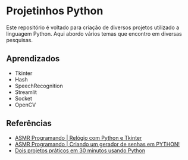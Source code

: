 # Projetinhos Python
Este repositório é voltado para criação de diversos projetos utilizado a linguagem Python. Aqui abordo vários temas que encontro em diversas pesquisas.

## Aprendizados
- Tkinter
- Hash
- SpeechRecognition
- Streamlit
- Socket
- OpenCV


## Referências
- [ASMR Programando | Relógio com Python e Tkinter](https://www.youtube.com/watch?v=_JV-SzO8SDM&list=LL&index=36&t=479s&pp=gAQBiAQB)
- [ASMR Programando | Criando um gerador de senhas em PYTHON!](https://www.youtube.com/watch?v=SJB4dBGCO9M&list=LL&index=35&pp=gAQBiAQB)
- [Dois projetos práticos em 30 minutos usando Python](https://www.youtube.com/watch?v=het1o0JEmT4)
